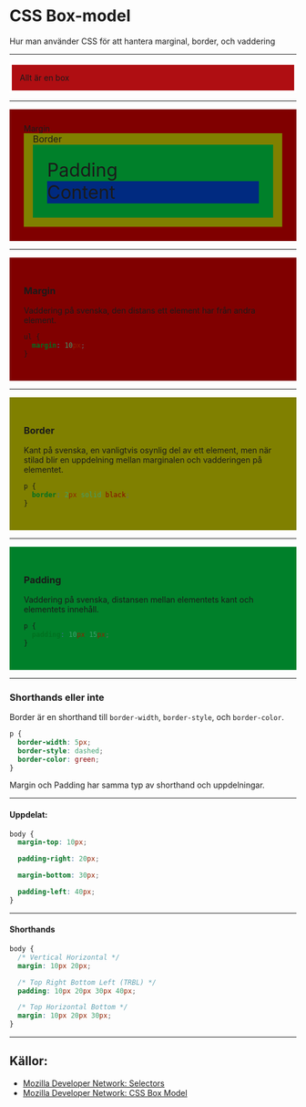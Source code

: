 # CSS Box-model

Hur man använder CSS för att hantera marginal, border, och vaddering

---

<p style="background-color: #af0e12; border: 0.3em solid #fff; padding: 1em">Allt är en box</p>

---

<div style="background: hsl(0, 100%, 25%); padding: 25px; text-align: left;">
    <p style="margin: 0;">Margin</p>
    <div style="background: hsl(60, 100%, 25%); padding: 0 16px 16px 16px; font-size: 16px;">
        <p style="margin: 0;">Border</p>
        <div style="background: hsl(140, 100%, 25%); padding: 25px; font-size: 2em;">
            <p style="margin: 0;">Padding</p>
            <div style="background: hsl(220, 100%, 25%)">
                <p style="margin: 0;">Content</p>
            </div>
        </div>
    </div>
</div>

---

<div style="background: hsl(0, 100%, 25%); padding: 25px; text-align: left;">

### Margin

Vaddering på svenska, den distans ett element har från andra element.

```css
ul {
  margin: 10px;
}
```

</div>

---

<div style="background: hsl(60, 100%, 25%); padding: 25px; text-align: left;">

### Border

Kant på svenska, en vanligtvis osynlig del av ett element, men när stilad blir en uppdelning mellan marginalen och vadderingen på elementet.

```css
p {
  border: 2px solid black;
}
```

</div>

---

<div style="background: hsl(140, 100%, 25%); padding: 25px; text-align: left;">

### Padding

Vaddering på svenska, distansen mellan elementets kant och elementets innehåll.

```css
p {
  padding: 10px 15px;
}
```

</div>

---

### Shorthands eller inte

Border är en shorthand till `border-width`, `border-style`, och `border-color`.

```css
p {
  border-width: 5px;
  border-style: dashed;
  border-color: green;
}
```

Margin och Padding har samma typ av shorthand och uppdelningar.

---

#### Uppdelat:

```css
body {
  margin-top: 10px;

  padding-right: 20px;

  margin-bottom: 30px;

  padding-left: 40px;
}
```

---

#### Shorthands

```css
body {
  /* Vertical Horizontal */
  margin: 10px 20px;

  /* Top Right Bottom Left (TRBL) */
  padding: 10px 20px 30px 40px;

  /* Top Horizontal Bottom */
  margin: 10px 20px 30px;
}
```

---

## Källor:

- [Mozilla Developer Network: Selectors](https://developer.mozilla.org/en-US/docs/Web/CSS/Reference#Selectors)
- [Mozilla Developer Network: CSS Box Model](https://developer.mozilla.org/en-US/docs/Web/CSS/CSS_Box_Model/Introduction_to_the_CSS_box_model)
